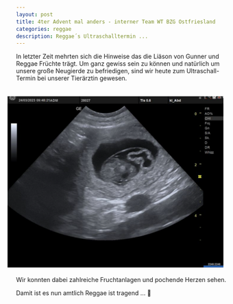 ```yaml
---
layout: post
title: 4ter Advent mal anders - interner Team WT BZG Ostfriesland
categories: reggae
description: Reggae´s Ultraschalltermin ...
---
```


In letzter Zeit mehrten sich die Hinweise das die Liäson von Gunner und Reggae Früchte trägt. Um ganz gewiss sein zu können und natürlich 
um unsere große Neugierde zu befriedigen, sind wir heute zum Ultraschall-Termin bei unserer Tierärztin gewesen.

<img src="/assets/litters/ultraschall-a-wurf.png" height="400" style="float:right;margin:20px">
Wir konnten dabei zahlreiche Fruchtanlagen und pochende Herzen sehen. 

Damit ist es nun amtlich Reggae ist tragend  ... 🤗
